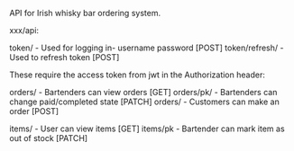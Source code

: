 API for Irish whisky bar ordering system.

xxx/api:

token/  	- Used for logging in- username password	[POST]
token/refresh/ 		- Used to refresh token			[POST]

These require the access token from jwt in the Authorization header:

orders/ 	- Bartenders can view orders 			[GET]
orders/pk/	- Bartenders can change paid/completed state	[PATCH]
orders/		- Customers can make an order			[POST]

items/		- User can view items 				[GET]
items/pk	- Bartender can mark item as out of stock	[PATCH]

